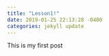 ```yaml
---
title: "Lesson1!"
date: 2019-01-25 22:13:28 -0400
categories: jekyll update
---
```


This is my first post

